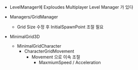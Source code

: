 - LevelManager에 Exploudes Multiplayer Level Manager 가 있다
- Managers/GridManager
	-  Grid Size 수정 후 InitialSpawnPoint 조절 필요

- MinimalGrid3D
	- MinimalGridCharacter
		- CharacterGridMovement
			- Movement 으로 이속 조절
				- MaxmiumSpeed / Acceleration